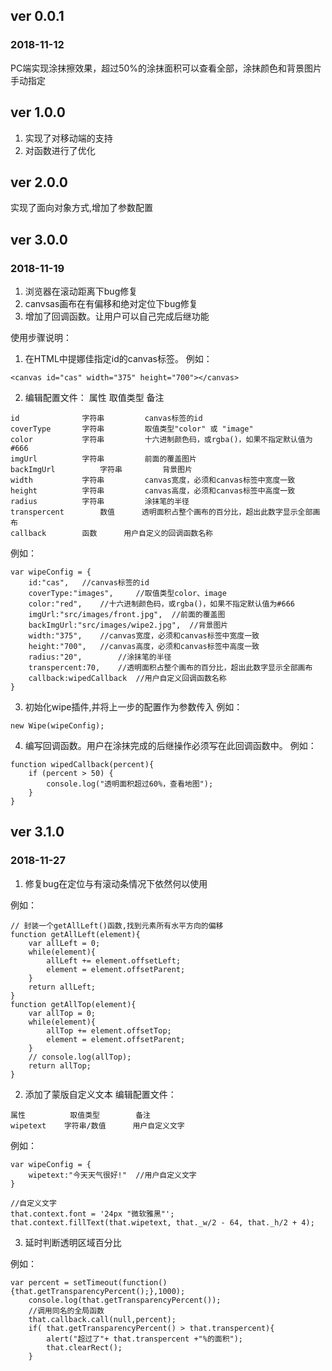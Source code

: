 ﻿## ver 0.0.1 ##
### 2018-11-12 ###
PC端实现涂抹擦效果，超过50%的涂抹面积可以查看全部，涂抹颜色和背景图片手动指定
## ver 1.0.0 ##
1. 实现了对移动端的支持
2. 对函数进行了优化
## ver 2.0.0 ##
实现了面向对象方式,增加了参数配置
## ver 3.0.0 ##
### 2018-11-19 ###
1. 浏览器在滚动距离下bug修复
2. canvsas画布在有偏移和绝对定位下bug修复
3. 增加了回调函数。让用户可以自己完成后继功能

使用步骤说明：
1. 在HTML中提娜佳指定id的canvas标签。
例如：
``` 
<canvas id="cas" width="375" height="700"></canvas> ```
2. 编辑配置文件：
属性  			取值类型  		备注 
``` 
id  			字符串  		canvas标签的id 
coverType  		字符串  		取值类型"color" 或 "image" 
color  			字符串  		十六进制颜色码，或rgba()，如果不指定默认值为#666 
imgUrl  		字符串  		前面的覆盖图片 
backImgUrl  		字符串  		背景图片 
width  			字符串  		canvas宽度，必须和canvas标签中宽度一致 
height  		字符串  		canvas高度，必须和canvas标签中高度一致 
radius  		字符串  		涂抹笔的半径 
transpercent   		数值 		透明面积占整个画布的百分比，超出此数字显示全部画布 
callback 		函数 		用户自定义的回调函数名称 
 ```
例如：
``` 
var wipeConfig = {
	id:"cas",	//canvas标签的id
	coverType:"images",		//取值类型color、image
	color:"red",	//十六进制颜色码，或rgba()，如果不指定默认值为#666
	imgUrl:"src/images/front.jpg",	//前面的覆盖图
	backImgUrl:"src/images/wipe2.jpg",	//背景图片
	width:"375",	//canvas宽度，必须和canvas标签中宽度一致
	height:"700",	//canvas高度，必须和canvas标签中高度一致
	radius:"20",		//涂抹笔的半径
	transpercent:70, 	//透明面积占整个画布的百分比，超出此数字显示全部画布
	callback:wipedCallback 	//用户自定义回调函数名称
}
 ```3. 初始化wipe插件,并将上一步的配置作为参数传入例如：``` 
new Wipe(wipeConfig); ```4. 编写回调函数。用户在涂抹完成的后继操作必须写在此回调函数中。例如：``` 
function wipedCallback(percent){	if (percent > 50) {		console.log("透明面积超过60%，查看地图");	}} ``` ## ver 3.1.0 ##### 2018-11-27 ###1.  修复bug在定位与有滚动条情况下依然何以使用例如：``` // 封装一个getAllLeft()函数,找到元素所有水平方向的偏移function getAllLeft(element){	var allLeft = 0;	while(element){		allLeft += element.offsetLeft;		element = element.offsetParent;	}	return allLeft;}function getAllTop(element){	var allTop = 0;	while(element){		allTop += element.offsetTop;		element = element.offsetParent;	}	// console.log(allTop);	return allTop;} ```2.  添加了蒙版自定义文本编辑配置文件：``` 
属性  		取值类型  		备注 wipetext  	字符串/数值  	用户自定义文字 
 ```例如：``` 
var wipeConfig = {	wipetext:"今天天气很好!"	//用户自定义文字}
 ``` ``` 
//自定义文字that.context.font = '24px "微软雅黑"';that.context.fillText(that.wipetext, that._w/2 - 64, that._h/2 + 4);
 ```3.  延时判断透明区域百分比例如：``` 
var percent = setTimeout(function(){that.getTransparencyPercent();},1000);	console.log(that.getTransparencyPercent());	//调用同名的全局函数	that.callback.call(null,percent);	if( that.getTransparencyPercent() > that.transpercent){		alert("超过了"+ that.transpercent +"%的面积");		that.clearRect();	}
 ```